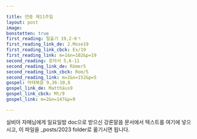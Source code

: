 ```yaml
---

title: 연중 제11주일
layout: post 
image: 
bonstetten: true
first_reading: 탈출기 19,2-6ㄱ
first_reading_link_de: 2.Mose19
first_reading_link_cbck: Ex/19
first_reading_link: m=1&n=102&p=19
second_reading: 로마서 5,6-11
second_reading_link_de: Römer5
second_reading_link_cbck: Rom/5
second_reading_link: m=2&n=152&p=5
gospel: 마태복음 9,36-10,8
gospel_link_de: Matthäus9
gospel_link_cbck: Mt/9
gospel_link: m=2&n=147&p=9 

---
```



실비아 자매님에게 일요일밤 doc으로 받으신
강론말씀 문서에서
텍스트를 여기에 넣으시고,
이 파일을 _posts/2023 folder로 옮기시면 됩니다.
